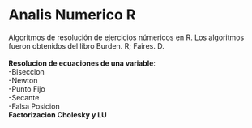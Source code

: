 # Analis Numerico R
Algoritmos de resolución de ejercicios númericos en R. Los algoritmos fueron obtenidos del libro Burden. R; Faires. D. <br /><br />
 <b>Resolucion de ecuaciones de una variable</b>:<br />
  -Biseccion<br />
  -Newton<br />
  -Punto Fijo<br />
  -Secante<br />
  -Falsa Posicion<br />
 <b>Factorizacion Cholesky y LU</b><br />
